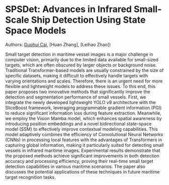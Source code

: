 # SPSDet: Advances in Infrared Small-Scale Ship Detection Using State Space Models

Authors: [Guohui Cai](https://github.com/CaiGuoHui123), [Huan Zhang], [Leihao Zhao])

Small target detection in maritime vessel images is a major challenge in computer vision, primarily due to the limited data available for small-sized targets, which are often obscured by larger objects or background noise. Traditional Transformer-based models are usually constrained by the size of specific datasets, making it difficult to effectively handle targets with varying orientations and scales. Therefore, there is an urgent need for more flexible and lightweight models to address these issues. To this end, this paper proposes two innovative methods that significantly improve the detection and segmentation performance of small vessels. First, we integrate the newly developed lightweight YOLO v9 architecture with the SliceBoost framework, leveraging programmable gradient information (PGI) to reduce significant information loss during feature extraction. Meanwhile, we employ the Vision Mamba model, which enhances spatial awareness by introducing position embeddings and a novel bidirectional state-space model (SSM) to effectively improve contextual modeling capabilities. This model adaptively combines the efficiency of Convolutional Neural Networks (CNNs) in processing local features with the advantages of Transformers in capturing global information, making it particularly suited for detecting small vessels in infrared maritime images. Experimental results demonstrate that the proposed methods achieve significant improvements in both detection accuracy and processing efficiency, proving their real-time small target detection capabilities in various maritime scenarios. The paper also discusses the potential applications of these techniques in future maritime target recognition tasks.

